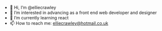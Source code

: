 - 👋 Hi, I’m @elliecrawley
- 👀 I’m interested in advancing as a front end web developer and designer
- 🌱 I’m currently learning react
- 📫 How to reach me: elliecrawley@hotmail.co.uk

<!---
elliecrawley/elliecrawley is a ✨ special ✨ repository because its `README.md` (this file) appears on your GitHub profile.
You can click the Preview link to take a look at your changes.
--->
